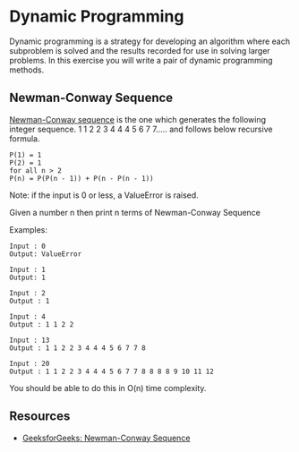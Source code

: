# Dynamic Programming

Dynamic programming is a strategy for developing an algorithm where each subproblem is solved and the results recorded for use in solving larger problems.  In this exercise you will write a pair of dynamic programming methods.

## Newman-Conway Sequence

[Newman-Conway sequence](https://www.geeksforgeeks.org/newman-conway-sequence/) is the one which generates the following integer sequence.  1 1 2 2 3 4 4 4 5 6 7 7….. and follows below recursive formula.

```
P(1) = 1
P(2) = 1
for all n > 2
P(n) = P(P(n - 1)) + P(n - P(n - 1))
```

Note: if the input is 0 or less, a ValueError is raised.

Given a number n then print n terms of Newman-Conway Sequence

Examples:

```
Input : 0
Output: ValueError

Input : 1
Output: 1

Input : 2
Output : 1 

Input : 4
Output : 1 1 2 2

Input : 13
Output : 1 1 2 2 3 4 4 4 5 6 7 7 8

Input : 20
Output : 1 1 2 2 3 4 4 4 5 6 7 7 8 8 8 8 9 10 11 12
```

You should be able to do this in O(n) time complexity.



## Resources

- [GeeksforGeeks: Newman-Conway Sequence](https://www.geeksforgeeks.org/newman-conway-sequence/)
